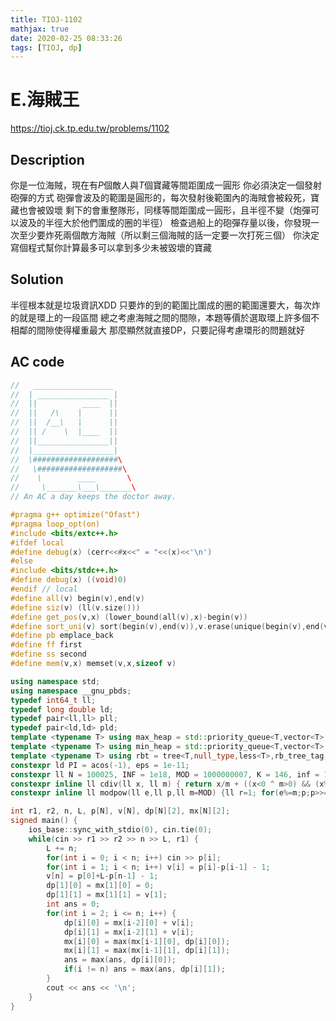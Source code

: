 ```yaml
---
title: TIOJ-1102
mathjax: true
date: 2020-02-25 08:33:26
tags: [TIOJ, dp]
---
```

# E.海賊王

https://tioj.ck.tp.edu.tw/problems/1102

## Description
你是一位海賊，現在有$P$個敵人與$T$個寶藏等間距圍成一圓形
你必須決定一個發射砲彈的方式
砲彈會波及的範圍是圓形的，每次發射後範圍內的海賊會被殺死，寶藏也會被毀壞
剩下的會重整隊形，同樣等間距圍成一圓形，且半徑不變（炮彈可以波及的半徑大於他們圍成的圈的半徑）
檢查過船上的砲彈存量以後，你發現一次至少要炸死兩個敵方海賊（所以剩三個海賊的話一定要一次打死三個）
你決定寫個程式幫你計算最多可以拿到多少未被毀壞的寶藏

## Solution
半徑根本就是垃圾資訊XDD
只要炸的到的範圍比圍成的圈的範圍還要大，每次炸的就是環上的一段區間
總之考慮海賊之間的間隙，本題等價於選取環上許多個不相鄰的間隙使得權重最大
那麼顯然就直接DP，只要記得考慮環形的問題就好

## AC code
``` cpp
//   __________________
//  | ________________ |
//  ||          ____  ||
//  ||   /\    |      ||
//  ||  /__\   |      ||
//  || /    \  |____  ||
//  ||________________||
//  |__________________|
//  \###################\
//   \###################\
//    \        ____       \
//     \_______\___\_______\
// An AC a day keeps the doctor away.

#pragma g++ optimize("Ofast")
#pragma loop_opt(on)
#include <bits/extc++.h>
#ifdef local
#define debug(x) (cerr<<#x<<" = "<<(x)<<'\n')
#else
#include <bits/stdc++.h>
#define debug(x) ((void)0)
#endif // local
#define all(v) begin(v),end(v)
#define siz(v) (ll(v.size()))
#define get_pos(v,x) (lower_bound(all(v),x)-begin(v))
#define sort_uni(v) sort(begin(v),end(v)),v.erase(unique(begin(v),end(v)),end(v))
#define pb emplace_back
#define ff first
#define ss second
#define mem(v,x) memset(v,x,sizeof v)

using namespace std;
using namespace __gnu_pbds;
typedef int64_t ll;
typedef long double ld;
typedef pair<ll,ll> pll;
typedef pair<ld,ld> pld;
template <typename T> using max_heap = std::priority_queue<T,vector<T>,less<T> >;
template <typename T> using min_heap = std::priority_queue<T,vector<T>,greater<T> >;
template <typename T> using rbt = tree<T,null_type,less<T>,rb_tree_tag,tree_order_statistics_node_update>;
constexpr ld PI = acos(-1), eps = 1e-11;
constexpr ll N = 100025, INF = 1e18, MOD = 1000000007, K = 146, inf = 1e9;
constexpr inline ll cdiv(ll x, ll m) { return x/m + ((x<0 ^ m>0) && (x%m)); } // ceiling divide
constexpr inline ll modpow(ll e,ll p,ll m=MOD) {ll r=1; for(e%=m;p;p>>=1,e=e*e%m) if(p&1) r=r*e%m; return r;}

int r1, r2, n, L, p[N], v[N], dp[N][2], mx[N][2];
signed main() {
    ios_base::sync_with_stdio(0), cin.tie(0);
    while(cin >> r1 >> r2 >> n >> L, r1) {
        L += n;
        for(int i = 0; i < n; i++) cin >> p[i];
        for(int i = 1; i < n; i++) v[i] = p[i]-p[i-1] - 1;
        v[n] = p[0]+L-p[n-1] - 1;
        dp[1][0] = mx[1][0] = 0;
        dp[1][1] = mx[1][1] = v[1];
        int ans = 0;
        for(int i = 2; i <= n; i++) {
            dp[i][0] = mx[i-2][0] + v[i];
            dp[i][1] = mx[i-2][1] + v[i];
            mx[i][0] = max(mx[i-1][0], dp[i][0]);
            mx[i][1] = max(mx[i-1][1], dp[i][1]);
            ans = max(ans, dp[i][0]);
            if(i != n) ans = max(ans, dp[i][1]);
        }
        cout << ans << '\n';
    }
}
```